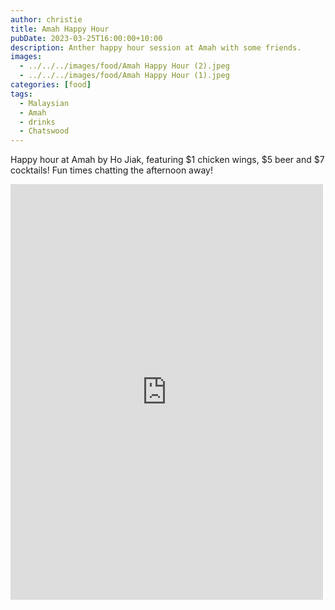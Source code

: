 ```yaml
---
author: christie
title: Amah Happy Hour
pubDate: 2023-03-25T16:00:00+10:00
description: Anther happy hour session at Amah with some friends.
images:
  - ../../../images/food/Amah Happy Hour (2).jpeg
  - ../../../images/food/Amah Happy Hour (1).jpeg
categories: [food]
tags:
  - Malaysian
  - Amah
  - drinks
  - Chatswood
---
```


Happy hour at Amah by Ho Jiak, featuring $1 chicken wings, $5 beer and $7 cocktails! Fun times chatting the afternoon away!

<iframe src="https://www.facebook.com/plugins/post.php?href=https%3A%2F%2Fwww.facebook.com%2Fchris1.tham%2Fposts%2Fpfbid07FHSG7Do6kSWn9MgZmQe9r3EkR3iDDEshYdz32PiiTXru4EVCcE1uLsMfF1qaHhLl&show_text=true&width=500" width="500" height="665" style="border:none;overflow:hidden" scrolling="no" frameborder="0" allowfullscreen="true" allow="autoplay; clipboard-write; encrypted-media; picture-in-picture; web-share"></iframe>
